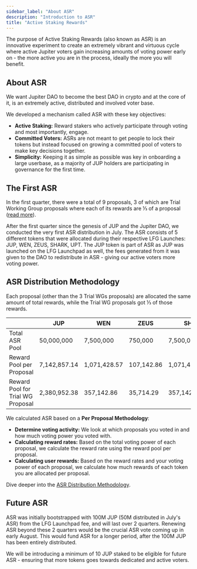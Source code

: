 ```yaml
---
sidebar_label: "About ASR"
description: "Introduction to ASR"
title: "Active Staking Rewards"
---
```


The purpose of Active Staking Rewards (also known as ASR) is an innovative experiment to create an extremely vibrant and virtuous cycle where active Jupiter voters gain increasing amounts of voting power early on - the more active you are in the process, ideally the more you will benefit.

## About ASR

We want Jupiter DAO to become the best DAO in crypto and at the core of it, is an extremely active, distributed and involved voter base.

We developed a mechanism called ASR with these key objectives:
- **Active Staking:** Reward stakers who actively participate through voting and most importantly, engage.
- **Committed Voters:** ASRs are not meant to get people to lock their tokens but instead focused on growing a committed pool of voters to make key decisions together.
- **Simplicity:** Keeping it as simple as possible was key in onboarding a large userbase, as a majority of JUP holders are participating in governance for the first time.

## The First ASR

In the first quarter, there were a total of 9 proposals, 3 of which are Trial Working Group proposals where each of its rewards are ⅓ of a proposal ([read more](https://www.jupresear.ch/t/trial-budgets-for-the-3-new-wgs/15976)).

After the first quarter since the genesis of JUP and the Jupiter DAO, we conducted the very first ASR distribution in July. The ASR consists of 5 different tokens that were allocated during their respective LFG Launches: JUP, WEN, ZEUS, SHARK, UPT. The JUP token is part of ASR as JUP was launched on the LFG Launchpad as well, the fees generated from it was given to the DAO to redistribute in ASR - giving our active voters more voting power.

## ASR Distribution Methodology

Each proposal (other than the 3 Trial WGs proposals) are allocated the same amount of total rewards, while the Trial WG proposals got ⅓ of those rewards.

|| JUP | WEN | ZEUS | SHARK | UPT |
| -------------------------------- | ----------- | ----------- | --------- | ----------------| ----------|
|Total ASR Pool                    |50,000,000   |7,500,000    |750,000    |7,500,000,000    |750,000    |
|Reward Pool per Proposal          |7,142,857.14 |1,071,428.57 |107,142.86 |1,071,428,571.43 |107,142.86 |
|Reward Pool for Trial WG Proposal |2,380,952.38 |357,142.86   |35,714.29  |357,142,857.14   |35,714.29  |

We calculated ASR based on a **Per Proposal Methodology**:

- **Determine voting activity:** We look at which proposals you voted in and how much voting power you voted with.
- **Calculating reward rates:** Based on the total voting power of each proposal, we calculate the reward rate using the reward pool per proposal.
- **Calculating user rewards:** Based on the reward rates and your voting power of each proposal, we calculate how much rewards of each token you are allocated per proposal.

Dive deeper into the [ASR Distribution Methodology](https://www.jupresear.ch/t/asr-active-staking-rewards-methodology/19338).

## Future ASR

ASR was initially bootstrapped with 100M JUP (50M distributed in July's ASR) from the LFG Launchpad fee, and will last over 2 quarters. Renewing ASR beyond these 2 quarters would be the crucial ASR vote coming up in early August. This would fund ASR for a longer period, after the 100M JUP has been entirely distributed.

We will be introducing a minimum of 10 JUP staked to be eligible for future ASR - ensuring that more tokens goes towards dedicated and active voters.

